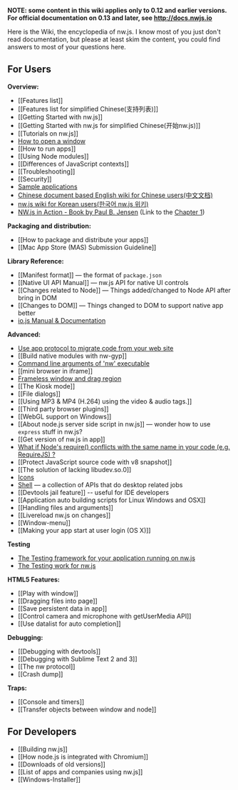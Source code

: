**NOTE: some content in this wiki applies only to 0.12 and earlier versions. For official documentation on 0.13 and later, see http://docs.nwjs.io**

Here is the Wiki, the encyclopedia of nw.js. I know most of you just don't read documentation, but please at least skim the content, you could find answers to most of your questions here.

## For Users


**Overview:**
* [[Features list]]
* [[Features list for simplified Chinese(支持列表)]]
* [[Getting Started with nw.js]]
* [[Getting Started with nw.js for simplified Chinese(开始nw.js)]]
* [[Tutorials on nw.js]]
* [How to open a window](wiki/Window)
* [[How to run apps]]
* [[Using Node modules]]
* [[Differences of JavaScript contexts]]
* [[Troubleshooting]]
* [[Security]]
* [Sample applications](https://github.com/zcbenz/nw-sample-apps)
* [Chinese document based English wiki for Chinese users(中文文档)](http://www.cnblogs.com/xuanhun/category/568577.html)
* [nw.js wiki for Korean users(한국어 nw.js 위키)](https://github.com/composite/nw.js/wiki)
* [NW.js in Action - Book by Paul B. Jensen](http://www.manning.com/jensen/) (Link to the [Chapter 1](http://www.manning.com/jensen/NWjsinAction_MEAP_ch1.pdf))

**Packaging and distribution:**
* [[How to package and distribute your apps]]
* [[Mac App Store (MAS) Submission Guideline]]

**Library Reference:**
* [[Manifest format]] — the format of `package.json`
* [[Native UI API Manual]] — nw.js API for native UI controls
* [[Changes related to Node]] — Things added/changed to Node API after bring in DOM
* [[Changes to DOM]] — Things changed to DOM to support native app better
* [io.js Manual & Documentation](https://iojs.org/api/)

**Advanced:**
* [Use app protocol to migrate code from your web site](wiki/App-protocol)
* [[Build native modules with nw-gyp]]
* [Command line arguments of 'nw' executable](wiki/Command-line-switches)
* [[mini browser in iframe]]
* [Frameless window and drag region](wiki/Frameless-window)
* [[The Kiosk mode]]
* [[File dialogs]]
* [[Using MP3 & MP4 (H.264) using the  video  &  audio  tags.]]
* [[Third party browser plugins]]
* [[WebGL support on Windows]]
* [[About node.js server side script in nw.js]] — wonder how to use `express` stuff in nw.js?
* [[Get version of nw.js in app]]
* [What if Node's require() conflicts with the same name in your code (e.g. RequireJS) ?](wiki/faq-name-conflict)
* [[Protect JavaScript source code with v8 snapshot]]
* [[The solution of lacking libudev.so.0]]
* [Icons](wiki/Icons)
* [Shell](wiki/Shell) — a collection of APIs that do desktop related jobs
* [[Devtools jail feature]] -- useful for IDE developers
* [[Application auto building scripts for Linux Windows and OSX]]
* [[Handling files and arguments]]
* [[Livereload nw.js on changes]]
* [[Window-menu]]
* [[Making your app start at user login (OS X)]]

**Testing**
* [The Testing framework for your application running on nw.js](wiki/chromedriver)
* [The Testing work for nw.js](wiki/Testing)

**HTML5 Features:**
* [[Play with window]]
* [[Dragging files into page]]
* [[Save persistent data in app]]
* [[Control camera and microphone with getUserMedia API]]
* [[Use datalist for auto completion]]

**Debugging:**
* [[Debugging with devtools]]
* [[Debugging with Sublime Text 2 and 3]]
* [[The nw protocol]]
* [[Crash dump]]

**Traps:**
* [[Console and timers]]
* [[Transfer objects between window and node]]

## For Developers

* [[Building nw.js]]
* [[How node.js is integrated with Chromium]]
* [[Downloads of old versions]]
* [[List of apps and companies using nw.js]]
* [[Windows-Installer]]
